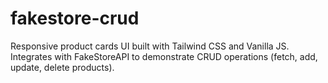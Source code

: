 # fakestore-crud
Responsive product cards UI built with Tailwind CSS and Vanilla JS. Integrates with FakeStoreAPI to demonstrate CRUD operations (fetch, add, update, delete products).
